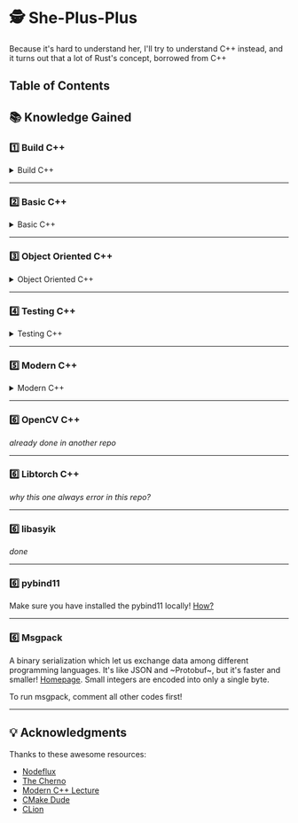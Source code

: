 # 🕵️‍ She-Plus-Plus

Because it's hard to understand her, I'll try to understand C++ instead, and it turns out that a lot of Rust's concept,
borrowed from C++

## Table of Contents

## 📚 Knowledge Gained

### 1️⃣ Build C++

<details>
<summary>Build C++</summary>

There are 3 options to compile and run C++ file(s)

- Using command line
- Using Makefile
- **Using CMake**

Maybe there's another options, but all I know for now are those 3 options.

1. **CMake**

   To build C++ file using CMake, create a `CMakeLists.txt` inside the top level of the directory.
   After that run

   ```shell
   cmake [options] -S <path-to-source> -B <path-to-build>
   ```

   ```shell
   cmake -S . -B build
   ```

   run cmake based on configuration file located inside **.** (current directory) and placed the result inside **build**
   directory

   or sometime people used to use this kind of setup

   Create a directory called **build** and `cd` into it

   ```shell
   mkdir build
   cd build
   ```

   Run `cmake`. **..** means, run cmake with source file (CMakeLists.txt) is located in previous directory and placed
   the
   result inside this directory

   ```shell
   cmake ..
   ```

2. **CMake Syntax**

   The hard part are the **cmake syntax** and **connect multiple C++ files**
   [CMake CheatSheet](https://usercontent.one/wp/cheatsheet.czutro.ch/wp-content/uploads/2020/09/CMake_Cheatsheet.pdf)

   **Must** have configurations in **CMakeLists.txt** file:
    - `cmake_minimum_required(VERSION 3.10)`
    - `project(project_name)`
    - `add_executable(project_name, list_of_cpp_source_file)`
    - `target_include_directories(project_name visibility list_of_directory)`: use this so that we can use *#include <
      directory_name>* instead of normal double quotes
    - `target_link_directories(project_name visibility list_of_directory)`
    - `target_link_libraries(project_name, list_of_library)`
    - `add_library(library_name list_of_cpp_file)`: use this inside the sub folder to make this sub folder as a library
      so that the parent cmake can connect it

3. **CMake Levels**

   What happen if we want to link our executables that placed in a different folder/sub folder? Basically, we need to **
   create a CMakeLists.txt** inside that sub folder.

   **In root CMakeLists.txt** add this:
    - `add_subdirectory()`: only accept 1 directory as the parameter
    - `target_include_directories()`
    - `target_link_directories()`
    - `target_link_libraries()`

   **In the sub folder CMakeLists.txt** add this:
    - `add_library()`

</details>

---

### 2️⃣ Basic C++

<details>
<summary>Basic C++</summary>

1. **C++ Term**

    - **Translation Unit**
      There are a bunch of definitions about this, but for me, it's **A source file after includes with header files and
      other conditional preprocessing**
    - **Class** and **Struct**
      `class` and `struct` in C++ define a **new type**. Use `struct` as a data container without any function within,
      and use `class` as data container with function. Although we can create function inside struct. We can have
      inheritance in struct and class! Like, WTF!
    - **Static**
      `static` functions and data are functions and data that are only visible within the same translation unit. In C++
      class, we use `::` double colon to access them.
    - **using**
      `using` to shorten your code!

2. **File**

   We can read, write, and append from a file in _ASCII_ format and _binary format_.
   It's a lot and I have practice it,
   so [go ahead to this](https://www.delftstack.com/howto/cpp/how-to-append-text-to-a-file-in-cpp/) instead.

3. **lvalue** and **rvalue**

   _this is not the "correct" definition, but this is the "easiest" definition to understand_
    - `lvalue` = written in the **left** of assigment operator **=**. Has **storage**
    - `rvalue` = written in the **right** of assigment operator **=**. Explicit `rvalue` defined using `&&`. Doesn't
      have **storage** or it just temporary
       ```c++
       int b = a + 2;
       ```
      _b_ is lvalue and _a + 2_ is rvalue.
       ```c++
       int&& c = std::move(b);
       ```
      _b_ is initially and lvalue, but then we use `std::move()` to change it into rvalue, and then we put the result in
      a _c_ which is a rvalue because we moved it from lvalue into rvalue using _&&_
    - `std::move(x)` = means "give me a **rvalue reference to x**". It can be said that `std::move()` is an **
      ownership** (rusty thing 🦀)
      . [Nice read](https://eli.thegreenplace.net/2011/12/15/understanding-lvalues-and-rvalues-in-c-and-c/)
    - `lvalue` can only take lvalue unless it's `const` and `rvalue` can only take rvalue too.

4. **Pointer**
   Just check out [the code for this one!](https://github.com/mhnaufal/see-plus-plus/tree/main/Pointer-CPP)
    - `&`: address of operator/reference (value ➡ address)
    - `*` _without data type_: dereference (address ➡ value)
    - `int*` _with data type_: declare a pointer
      example:
   ```c++
   int x = 100; // declare a variable called x with type of in  t
   int *y; // declare a variable called y with type of *int
   y = &x // assign a variable y with the value of address of x
   ```
   To create an object in C++, we usually (_most of the time actually_) don't use `new` keyword, because `new` will
   allocate the data into **heap memory**, therefore we need to deallocate it using `delete`

   ✅ recommended
   ```c++
   User user;  // placed inside the stack memory
   ```

   ❌ not recommended
   ```c++
   User user = new User(); // placed inside the heap memory
   ```

   🚫 We **CAN'T REASSIGN** a reference.

5. **Enum**
   The way we name a value. It's just an integer with name. Enum will start from 0 and increment until the last element
   on it.
   If we specify the first value of enum to any number except 0, the rest of the elements will increment from it.

6. **Union**
   Union is like struct, but one thing to differentiate is that union size based on the largest element inside it, where
   struct size based on sum of total of the element
   size. [explanation](https://stackoverflow.com/questions/346536/difference-between-a-structure-and-a-union)
   Union can only hold one same data type "type" at a time (go straight to the code).

</details>

---

### 3️⃣ Object Oriented C++

<details>
<summary>Object Oriented C++</summary>

1. **Class**
   In other OOP programming languages, we call functions inside a class as **methods**, but here in C++ we called it **
   Member Functions**. Also applies for **attributes**, we call it **Data Members**. Class members are **private** by
   default, not like Struct where they are **public** by default.

   Class need **at least one constructor** and **exactly one destructor**.

   **Const correctness**: `const` after function name state that this function does not change the object. It's not only
   for functions but other things to correct too. Only available for member functions!
   example:
   ```c++
   const std::string name() const {
      return name_;
   }
   ```

   The first `const` ack as the return type and the second `const` mark that this function will not change the object.
   `class` and `struct` can inherit data & functions from other classes.

   **Member Initializer List** = C++ ways to initialize members in constructor. Must be list in exact the same order
   with the data member.
   ```c++
   class Number {
      int a;
      int b;
   public:
      Number()
         : a(0), b(1)
   ```

2. **Operator Overloading**
   Operator in C++ it's just another function with the word **operator**.

   Format: `<RETURN_TYPE> operator<NAME>(<PARAMS>)`

   where <NAME> are one of `>, <, =, ==, <<`. For example if we create a `<<` operator overloading, so when
   using `std::cout <<` we don't need to specify the elements that we want to print (look in code example for more clear
   explanation!)

3. **Class Special Functions**
   There are 6 class special functions and compiler already **generate them** automatically if we don't specify one.
   However, if we specify at least one, the compiler will not generate the rest. One for None.

4. **Inheritance**
   There are 3 types of inheritance in C++, **public**, **private**, and **protected** (it's different with access
   modifier).
    - **explicit** = prevent the compiler to do an implicit casting. Implicit casting only happen one time.
    - **virtual function** = whenever a class derived/inherit from a class that has virtual functions on it, the derived
      class has option to implement the virtual function or not
    - **pure virtual function** = a virtual function that ended with `= 0;` that doesn't have any use in the base class
      but must be implemented in the derived class. A class that contains pure virtual functions is known as **abstract
      class**.
    - **override** = used alongside with `virtual` as a mark that this function is derived implementation from the
      parent class
    - **interface** = In C++, we can create an interface by defining a class with **no data members** and all function
      members are **virtual function**

</details>

---

### 4️⃣ Testing C++

<details>
<summary>Testing C++</summary>

Some famous C++ test libraries are: **Google Test**, **Doctest**, and **Catch2**

1. **Doctest**

   This one is the easiest to set up among the other two libraries. The only setup we need is to download the header
   file,
   and we're good to go (beside set up the cmake of course).

   To run the doctest:
   ```shell
   cd build
   cmake ..
   cd Testing-CPP
   ./tests
   ```

   result:
   ```doctest
   [doctest] doctest version is "2.4.9"
   [doctest] run with "--help" for options
   ===============================================================================
   [doctest] test cases: 1 | 1 passed | 0 failed | 0 skipped
   [doctest] assertions: 3 | 3 passed | 0 failed |
   [doctest] Status: SUCCESS!
   ```

2. **Catch2**

3. **Google Test**

</details>

---

### 5️⃣ Modern C++

<details>
<summary>Modern C++</summary>

1. **Map**

   Maps are always sorted according to the **key**. It means that even we randomly insert our key-value pairs, the C++
   map will automatically sort it based on the key.
   In modern C++ (C++11), we can define and access elements inside map using different signature as follows:
    - **Define**
       ```c++
       map<string, string> person { { "name", "johny depp"}, { "born", "1919" } };
       ```
    - **Access**
       ```c++
       cout << my_map.at("name");
       ```
      will result
       ```shell
       "johny depp"
       ```

2. **Vector**

   In vector, we have 2 important term to know, which are **size** and **capacity**
    - **Size**: How many element already filled inside this vector
    - **Capacity**: The maximum number of elements this vector can handle

   Before the capacity reach it's maximum number, C++ will automatically expand it. To prevent this kind of behaviour,
   we
   can use **vector.reserve(int size)**

   **C++11**: To insert a new element into a vector we can use: `vector.emplace_back()`

3. **Unordered Map**

   Faster than std::map. Implemented using **hashtable** and key type must be _hashable_
    - `map.first`: same as take the key
    - `map.second`: same as take the value

4. **STL Algorithm**

   It's a lot and you can [reference it here!](https://en.cppreference.com/w/cpp/algorithm)

5. **Smart Pointer**

   [Microsoft C++](https://docs.microsoft.com/en-us/cpp/cpp/welcome-back-to-cpp-modern-cpp?view=msvc-170)
   One of the reason smart pointer exists is that **memory leak** that often occur in C. Modern C++ use concept
   called **RAII** (Resource Acquisition is Initialization) or in english means, **resource** (heap memory, file,
   socket) should be **owned** by an object (again, this is "rusty 🦀" thing).

6. **Move Semantic**
   Before dive into move semantic, understand [**lvalue** and **rvalue** first!](#2%EF%B8%8F%E2%83%A3-basic-c)

   _Why we need move semantic?_

   We do a lot of object passing, but we don't want to copy the object, we just want to
   pass the ownership of the object. Imagine we pass an object to a function, we need to copy the object inside the
   function, the same goes for when we return an object from a function, we need to copy it again!
   Thus, instead of copy the object why we don't just move it? Here's where move semantic comes in.

7. **Function Pointer** and **Lambda**
   It's just a function that can be inputted as a value of a variable or a function that ack as an argument/parameter
   for
   another function. The type `void(*TypeName)(ParametersType)`

   Lambda is the way we define a function without defining function(?). Lambda
   syntax [consist of](https://en.cppreference.com/w/cpp/language/lambda):
   `[captures]{body}`
    - **captures** = it's like in PHP anonymous function. TL;DR bring variable outside this scope into this scope
        - **=** = pass the variable by value
        - **&** = pass the variable by reference
    - **params** = parameters
    - **tparams** = template parameters
    - **body** = function body
    - **specifiers** = sequence of specifiers

8. **Template**
   The compiler write code for programmer based on rules define inside the
   template. [Nice reads](https://stackoverflow.com/questions/8752837/undefined-reference-to-template-class-constructor)
   about template definition and declaration that can't be seperated in different translation unit. Template **doesn't
   exist** until we **called** it. Meta programming.

9. **const** and **mutable**
   **const** == promise. And you should keep the promise.
   ```c++
   const int *ptr = new int;
   *ptr = 3; // can't do this. cannot change the value of the pointer
   ```

   ```c++
   int *const ptr = new int;
   ptr = (int*)&newPtr; // can't do this. cannot change the "pointer" itself
   ```

   **mutable** = allow us to make a change on a variable/data member inside a const function member, where in normal
   case, we can't

10. **Smart Pointer**
    - **Unique Pointer**
      Scope pointer, when unique pointer goes out of scope it will get destroyed. We can't copy a unique pointer.
    - **Shared Pointer**
      Use something called **reference counting**. When there is a new pointer that references a data, the number of
      reference count will increase.
    - **Weak Pointer**
      It works the same way as the shared pointer, except weak pointer *doesn't increase** the reference count.


99. **Other Interesting In Modern C++**

- **any**: It's a data type, but more like ANY type.
- **optional**: Function that optionally return something.
- **chrono**: Benchmark our C++ code.
- **constexpr**: Use this as a macro instead of `#define`

</details>

---

### 6️⃣ OpenCV C++

_already done in another repo_

---

### 6️⃣ Libtorch C++

_why this one always error in this repo?_

---

### 6️⃣ libasyik

_done_

---

### 6️⃣ pybind11

Make sure you have installed the pybind11 locally! [How?](https://pybind11.readthedocs.io/en/stable/compiling.html)

---

### 6️⃣ Msgpack

A binary serialization which let us exchange data among different programming languages. It's like JSON and ~Protobuf~,
but it's faster and smaller! [Homepage](https://msgpack.org/). Small integers are encoded into only a single byte.

To run msgpack, comment all other codes first!

---

## 💡 Acknowledgments

Thanks to these awesome resources:

- [Nodeflux](https://www.nodeflux.io)
- [The Cherno](https://www.youtube.com/c/TheChernoProject)
- [Modern C++ Lecture](https://www.youtube.com/playlist?list=PLgnQpQtFTOGRM59sr3nSL8BmeMZR9GCIA)
- [CMake Dude](https://www.youtube.com/watch?v=nlKcXPUJGwA&list=PLalVdRk2RC6o5GHu618ARWh0VO0bFlif4&index=1&t=0s)
- [CLion](https://www.jetbrains.com/clion/)
